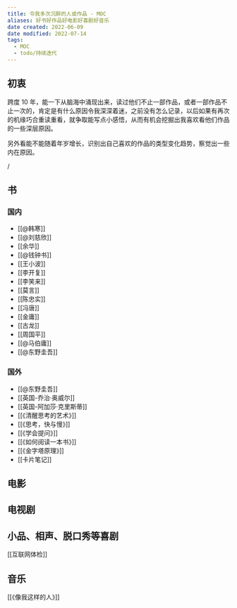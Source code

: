```yaml
---
title: 令我多次沉醉的人或作品 - MOC
aliases: 好书好作品好电影好喜剧好音乐
date created: 2022-06-09
date modified: 2022-07-14
tags:
  - MOC 
  - todo/持续迭代 
---
```


## 初衷

跨度 10 年，能一下从脑海中涌现出来，读过他们不止一部作品，或者一部作品不止一次的，肯定是有什么原因令我深深着迷，之前没有怎么记录，以后如果有再次的机缘巧合重读重看，就争取能写点小感悟，从而有机会挖掘出我喜欢看他们作品的一些深层原因。

另外看能不能随着年岁增长，识别出自己喜欢的作品的类型变化趋势，察觉出一些内在原因。

/

## 书

### 国内

- [[@韩寒]]
- [[@刘慈欣]]
- [[余华]]
- [[@钱钟书]]
- [[王小波]]
- [[李开复]]
- [[李笑来]]
- [[莫言]]
- [[陈忠实]]
- [[冯唐]]
- [[金庸]]
- [[古龙]]
- [[周国平]]
- [[@马伯庸]]
- [[@东野圭吾]]

### 国外

- [[@东野圭吾]]
- [[英国-乔治·奥威尔]]
- [[英国-阿加莎·克里斯蒂]]
- [[《清醒思考的艺术》]]
- [[《思考，快与慢》]]
- [[《学会提问》]]
- [[《如何阅读一本书》]]
- [[《金字塔原理》]]
- [[卡片笔记]]

## 电影

## 电视剧

## 小品、相声、脱口秀等喜剧

[[互联网体检]]

## 音乐

[[《像我这样的人》]]
